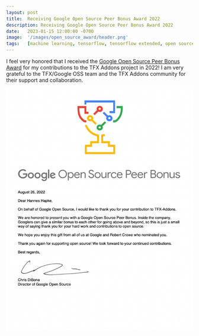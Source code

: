 ```yaml
---
layout: post
title:  Receiving Google Open Source Peer Bonus Award 2022
description: Receiving Google Open Source Peer Bonus Award 2022
date:   2023-01-15 12:00:00 -0700
image:  '/images/open_source_award/header.png'
tags:   [machine learning, tensorflow, tensorflow extended, open source]
---
```


I feel very honored that I received the [Google Open Source Peer Bonus Award](https://opensource.google/documentation/reference/growing/peer-bonus) for my contributions to the TFX Addons project in 2022!
I am very grateful to the TFX/Google OSS team and the TFX Addons community for their support and collaboration.

![Google Open Source Peer Bonus Award](/images/open_source_award/cert.png)
